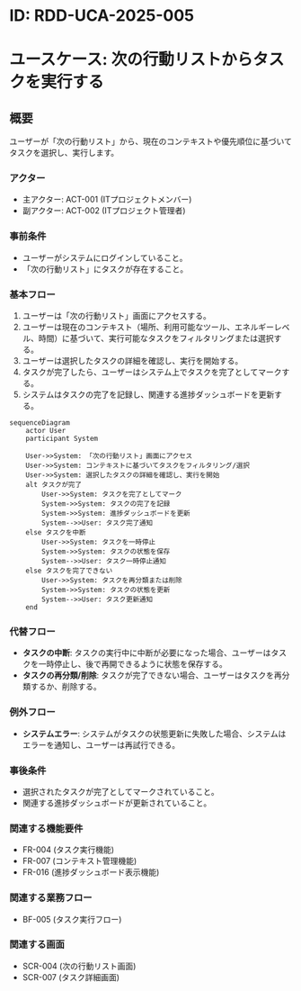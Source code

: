 # ID: RDD-UCA-2025-005

# ユースケース: 次の行動リストからタスクを実行する

## 概要

ユーザーが「次の行動リスト」から、現在のコンテキストや優先順位に基づいてタスクを選択し、実行します。

### アクター

- 主アクター: ACT-001 (ITプロジェクトメンバー)
- 副アクター: ACT-002 (ITプロジェクト管理者)

### 事前条件

- ユーザーがシステムにログインしていること。
- 「次の行動リスト」にタスクが存在すること。

### 基本フロー

1. ユーザーは「次の行動リスト」画面にアクセスする。
1. ユーザーは現在のコンテキスト（場所、利用可能なツール、エネルギーレベル、時間）に基づいて、実行可能なタスクをフィルタリングまたは選択する。
1. ユーザーは選択したタスクの詳細を確認し、実行を開始する。
1. タスクが完了したら、ユーザーはシステム上でタスクを完了としてマークする。
1. システムはタスクの完了を記録し、関連する進捗ダッシュボードを更新する。

```mermaid
sequenceDiagram
    actor User
    participant System

    User->>System: 「次の行動リスト」画面にアクセス
    User->>System: コンテキストに基づいてタスクをフィルタリング/選択
    User->>System: 選択したタスクの詳細を確認し、実行を開始
    alt タスクが完了
        User->>System: タスクを完了としてマーク
        System->>System: タスクの完了を記録
        System->>System: 進捗ダッシュボードを更新
        System-->>User: タスク完了通知
    else タスクを中断
        User->>System: タスクを一時停止
        System->>System: タスクの状態を保存
        System-->>User: タスク一時停止通知
    else タスクを完了できない
        User->>System: タスクを再分類または削除
        System->>System: タスクの状態を更新
        System-->>User: タスク更新通知
    end
```

### 代替フロー

- **タスクの中断**: タスクの実行中に中断が必要になった場合、ユーザーはタスクを一時停止し、後で再開できるように状態を保存する。
- **タスクの再分類/削除**: タスクが完了できない場合、ユーザーはタスクを再分類するか、削除する。

### 例外フロー

- **システムエラー**: システムがタスクの状態更新に失敗した場合、システムはエラーを通知し、ユーザーは再試行できる。

### 事後条件

- 選択されたタスクが完了としてマークされていること。
- 関連する進捗ダッシュボードが更新されていること。

### 関連する機能要件

- FR-004 (タスク実行機能)
- FR-007 (コンテキスト管理機能)
- FR-016 (進捗ダッシュボード表示機能)

### 関連する業務フロー

- BF-005 (タスク実行フロー)

### 関連する画面

- SCR-004 (次の行動リスト画面)
- SCR-007 (タスク詳細画面)
